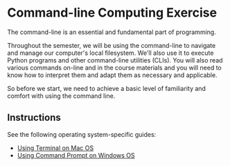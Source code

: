 # Command-line Computing Exercise

The command-line is an essential and fundamental part of programming.

Throughout the semester, we will be using the command-line to navigate and manage our computer's local filesystem. We'll also use it to execute Python programs and other command-line utilities (CLIs). You will also read various commands on-line and in the course materials and you will need to know how to interpret them and adapt them as necessary and applicable.

So before we start, we need to achieve a basic level of familiarity and comfort with using the command line.

## Instructions

See the following operating system-specific guides:

  + [Using Terminal on Mac OS](mac-terminal.md)
  + [Using Command Prompt on Windows OS](windows-command-prompt.md)
